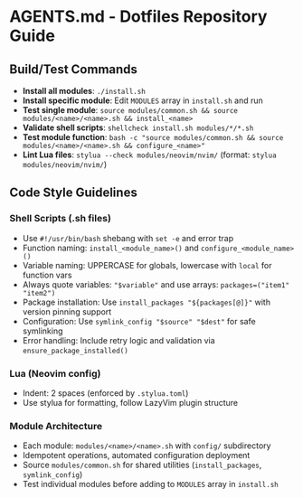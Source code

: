 # AGENTS.md - Dotfiles Repository Guide

## Build/Test Commands
- **Install all modules**: `./install.sh`
- **Install specific module**: Edit `MODULES` array in `install.sh` and run
- **Test single module**: `source modules/common.sh && source modules/<name>/<name>.sh && install_<name>`
- **Validate shell scripts**: `shellcheck install.sh modules/*/*.sh`
- **Test module function**: `bash -c "source modules/common.sh && source modules/<name>/<name>.sh && configure_<name>"`
- **Lint Lua files**: `stylua --check modules/neovim/nvim/` (format: `stylua modules/neovim/nvim/`)

## Code Style Guidelines

### Shell Scripts (.sh files)
- Use `#!/usr/bin/bash` shebang with `set -e` and error trap
- Function naming: `install_<module_name>()` and `configure_<module_name>()`
- Variable naming: UPPERCASE for globals, lowercase with `local` for function vars
- Always quote variables: `"$variable"` and use arrays: `packages=("item1" "item2")`
- Package installation: Use `install_packages "${packages[@]}"` with version pinning support
- Configuration: Use `symlink_config "$source" "$dest"` for safe symlinking
- Error handling: Include retry logic and validation via `ensure_package_installed()`

### Lua (Neovim config)
- Indent: 2 spaces (enforced by `.stylua.toml`)
- Use stylua for formatting, follow LazyVim plugin structure

### Module Architecture
- Each module: `modules/<name>/<name>.sh` with `config/` subdirectory
- Idempotent operations, automated configuration deployment
- Source `modules/common.sh` for shared utilities (`install_packages`, `symlink_config`)
- Test individual modules before adding to `MODULES` array in `install.sh`